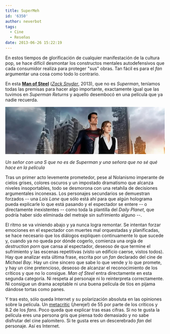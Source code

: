```yaml
---
title: SuperMeh
id: '6350'
author: neverbot
tags:
  - Cine
  - Reseñas
date: 2013-06-26 15:22:19
---
```


En estos tiempos de glorificación de cualquier manifestación de la cultura pop, se hace difícil desmontar los constructos mentales autodefensivos que cada consumidor realiza para proteger "sus" obras. Tan fácil es para el _fan_ argumentar una cosa como todo lo contrario.

En esta [**Man of Steel**](http://www.imdb.com/title/tt0770828/) ([_Zack Snyder_](http://www.imdb.com/name/nm0811583/), 2013), que no es _Superman_, teníamos todas las premisas para hacer algo importante, exactamente igual que las tuvimos en _Superman Returns_ y aquello desembocó en una película que ya nadie recuerda.

[![Man of Steel](./supermeh/man_of_steel.jpg)](https://neverbot.com/wp-content/uploads/2013/06/man_of_steel.jpg)

_Un señor con una S que no es de Superman y una señora que no sé qué hace en la película_

Tras un primer acto levemente prometedor, pese al Nolanismo imperante de cielos grises, colores oscuros y un impostado dramatismo que alcanza niveles insoportables, todo se desmorona con una retahíla de decisiones argumentales inconexas. Los personajes secundarios se demuestran forzados -- una _Lois Lane_ que sólo está ahí para que algún holograma pueda explicarle lo que está pasando y el espectador se entere -- o directamente inexistentes -- como toda la plantilla del _Daily Planet_, que podría haber sido eliminada del metraje sin sufrimiento alguno --.

El ritmo se va viniendo abajo y ya nunca logra remontar. Se intentan forzar emociones en el espectador con muertes mal orquestadas y planificadas, se hace necesario que los diálogos expliquen continuamente lo que sucede y, cuando ya no queda por dónde cogerlo, comienza una orgía de _destruction porn_ que cansa al espectador, deseoso de que termine el sufrimiento y las escenas repetitivas (visto un edificio caerse, vistos todos). Hay que analizar esta última frase, escrita por un _fan_ declarado del cine de _Michael Bay_. Hay un cine sincero que sabe lo que vende y lo que promete, y hay un cine pretencioso, deseoso de alcanzar el reconocimiento de los críticos y que no lo consigue. _Man of Steel_ entra directamente en esta segunda categoría. Ni respeta al personaje ni lo reinterpreta correctamente. Ni consigue un drama aceptable ni una buena película de tíos en pijama dándose tortas como panes.

Y tras esto, sólo queda Internet y su polarización absoluta en las opiniones sobre la película. Un [metacritic](http://www.metacritic.com/movie/man-of-steel) (¡hereje!) de 55 por parte de los críticos y 8.2 de los _fans_. Poco queda que explicar tras esas cifras. Si no te gusta la película eres una persona gris que piensa todo demasiado y no sabe disfrutar del cine palomitero. Si te gusta eres un descerebrado _fan_ del personaje. Así es Internet.